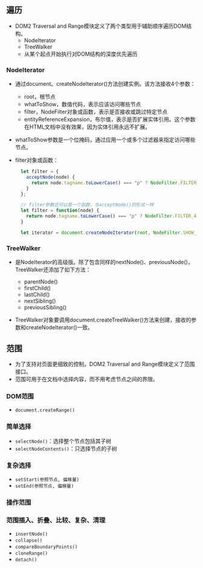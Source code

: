 ## 遍历
- DOM2 Traversal and Range模块定义了两个类型用于辅助顺序遍历DOM结构。
  - NodeIterator
  - TreeWalker
  - 从某个起点开始执行对DOM结构的深度优先遍历

### NodeIterator
- 通过document。createNodeIterator()方法创建实例。该方法接收4个参数：
  - root，根节点
  - whatToShow，数值代码，表示应该访问哪些节点
  - filter，NodeFilter对象或函数，表示是否接收或跳过特定节点
  - entityReferenceExpansion，布尔值，表示是否扩展实体引用。这个参数在HTML文档中没有效果，因为实体引用永远不扩展。

- whatToShow参数是一个位掩码，通过应用一个或多个过滤器来指定访问哪些节点。

- filter对象或函数：

  ```js
    let filter = {
      acceptNode(node) {
        return node.tagname.toLowerCase() === "p" ? NodeFilter.FILTER_ACCEPT : NodeFilter.FILTER_SKIP;
      }
    };

    // filter参数还可以是一个函数，与acceptNode()的形式一样
    let filter = function(node) {
      return node.tagname.toLowerCase() === "p" ? NodeFilter.FILTER_ACCEPT : NodeFilter.FILTER_SKIP;
    }

    let iterator = document.createNodeIterator(root, NodeFilter.SHOW_ELEMENT, filter, false);
  ```

### TreeWalker
- 是NodeIterator的高级版。除了包含同样的nextNode()、previousNode()，TreeWalker还添加了如下方法：
  - parentNode()
  - firstChild()
  - lastChild()
  - nextSibling()
  - previousSibling()

- TreeWalker对象要调用document.createTreeWalker()方法来创建，接收的参数和createNodeIterator()一致。

## 范围
- 为了支持对页面更细致的控制，DOM2 Traversal and Range模块定义了范围接口。
- 范围可用于在文档中选择内容，而不用考虑节点之间的界限。

### DOM范围
- `document.createRange()`

### 简单选择
- `selectNode()`：选择整个节点包括其子树
- `selectNodeContents()`：只选择节点的子树

### 复杂选择
- `setStart(参照节点, 偏移量)`
- `setEnd(参照节点, 偏移量)`

### 操作范围

### 范围插入、折叠、比较、复杂、清理
- `insertNode()`
- `collapse()`
- `compareBoundaryPoints()`
- `cloneRange()`
- `detach()`
